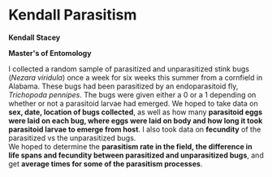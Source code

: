 
# Kendall Parasitism 

**Kendall Stacey**<br>

**Master's of Entomology**</p>

I collected a random sample of parasitized and unparasitized stink bugs (*Nezara viridula*) once a week for six weeks this summer from a cornfield in Alabama. 
These bugs had been parasitized by an endoparasitoid fly, *Trichopoda pennipes*. 
The bugs were given either a 0 or a 1 depending on whether or not a parasitoid larvae had emerged. 
We hoped to take data on **sex, date, location of bugs collected**, as well as how many **parasitoid eggs were laid on each bug, where eggs were laid on body and how long it took parasitoid larvae to emerge from host**. 
I also took data on **fecundity** of the parasitized vs the unparasitized bugs.  
We hoped to determine the **parasitism rate in the field, the difference in life spans and fecundity between parasitized and unparasitized bugs**, and get **average times for some of the parasitism processes**.